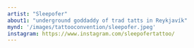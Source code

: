 ```yaml
---
artist: "Sleepofer"
about1: "underground goddaddy of trad tatts in Reykjavík"
mynd: '/images/tattooconvention/sleepofer.jpeg'
instagram: https://www.instagram.com/sleepofertattoo/
---
```

